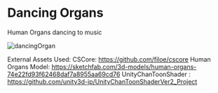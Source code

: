 # Dancing Organs
Human Organs dancing to music

![dancingOrgan](https://user-images.githubusercontent.com/85269091/188273841-82827650-8fb0-48c1-b1fd-769743f3fba9.gif)

External Assets Used:
CSCore: https://github.com/filoe/cscore
Human Organs Model: https://sketchfab.com/3d-models/human-organs-74e22fd93f62468daf7a8955aa69cd76
UnityChanToonShader : https://github.com/unity3d-jp/UnityChanToonShaderVer2_Project
